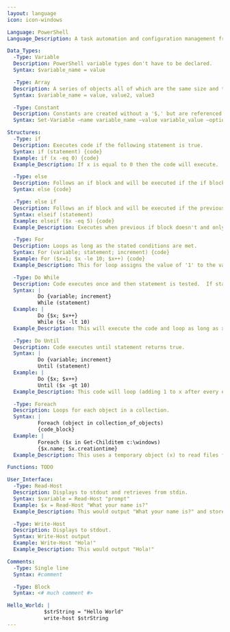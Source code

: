 ```yaml
---
layout: language
icon: icon-windows

Language: PowerShell
Language_Description: A task automation and configuration management framework from Microsoft.

Data_Types:
  -Type: Variable
  Description: PowerShell variable types don't have to be declared.
  Syntax: $variable_name = value

  -Type: Array
  Description: A series of objects all of which are the same size and type.
  Syntax: $variable_name = value, value2, value3

  -Type: Constant
  Description: Constants are created without a '$,' but are referenced with a '$.'
  Syntax: Set-Variable –name variable_name –value variable_value –option constant

Structures:
  -Type: if
  Description: Executes code if the following statement is true.
  Syntax: if (statement) {code}
  Example: if (x -eq 0) {code}
  Example_Description: If x is equal to 0 then the code will execute.

  -Type: else
  Description: Follows an if block and will be executed if the if block isn't.
  Syntax: else {code}

  -Type: else if
  Description: Follows an if block and will be executed if the previous if block wasn't executed and the new parameters are met.
  Syntax: elseif (statement)
  Example: elseif ($x -eq 5) {code}
  Example_Description: Executes when previous if block doesn't and only if x equals 5.

  -Type: For
  Description: Loops as long as the stated conditions are met.
  Syntax: For (variable; statement; increment) {code}
  Example: For ($x=1; $x -le 10; $x++) {code}
  Example_Description: This for loop assigns the value of '1' to the variable 'x,' ensures that after each execution x increases by 1 (++), and will only work while x is less than or equal to 10.

  -Type: Do While
  Description: Code executes once and then statement is tested.  If statement remains true the do while will keep looping.
  Syntax: |
          Do {variable; increment}
          While (statement)
  Example: |
          Do {$x; $x++}
          While ($x -lt 10)
  Example_Description: This will execute the code and loop as long as x remains less than 10.

  -Type: Do Until
  Description: Code executes until statement returns true.
  Syntax: |
          Do {variable; increment}
          Until (statement)
  Example: |
          Do {$x; $x++}
          Until ($x -gt 10)
  Example_Description: This code will loop (adding 1 to x after every execution) until x is greater than 10.

  -Type: Foreach
  Description: Loops for each object in a collection.
  Syntax: |
          Foreach (object in collection_of_objects)
          {code_block}
  Example: |
          Foreach ($x in Get-Childitem c:\windows)
          {$x.name; Sx.creationtime}
  Example_Description: This uses a temporary object (x) to read files from 'c:\windows,' name them, and add their creation time.

Functions: TODO

User_Interface:
  -Type: Read-Host
  Description: Displays to stdout and retrieves from stdin.
  Syntax: $variable = Read-Host "prompt"
  Example: $x = Read-Host "What your name is?"
  Example_Description: This would output "What your name is?" and store the reply as 'x.'

  -Type: Write-Host
  Description: Displays to stdout.
  Syntax: Write-Host output
  Example: Write-Host "Hola!"
  Example_Description: This would output "Hola!"

Comments:
  -Type: Single line
  Syntax: #comment

  -Type: Block
  Syntax: <# much comment #>

Hello_World: |
            $strString = "Hello World"
            write-host $strString
---
```

